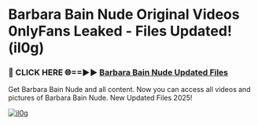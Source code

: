 # Barbara Bain Nude Original Videos 0nlyFans Leaked - Files Updated! (il0g)

<h3>🔴 CLICK HERE 🌐==►► <a href="https://tinyurl.com/5h6xmrr3" rel="nofollow">Barbara Bain Nude Updated Files</a></h3>

Get Barbara Bain Nude and all content. Now you can access all videos and pictures of Barbara Bain Nude. New Updated Files 2025!

[![il0g](https://i.imgur.com/KVD873Z.gif)](https://tinyurl.com/5h6xmrr3)
